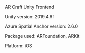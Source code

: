 AR Craft Unity Frontend

Unity version: 2019.4.6f

Azure Spatial Anchor version: 2.6.0

Package used: ARFoundation, ARKit

Platform: iOS